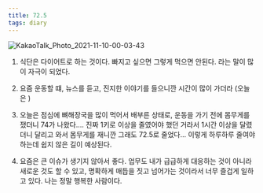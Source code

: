 ```yaml
---
title: 72.5
tags: diary
---
```

![KakaoTalk_Photo_2021-11-10-00-03-43](https://user-images.githubusercontent.com/50545088/140949212-aa17085e-fa2c-4ca8-89bd-4c6ff2b0afbe.jpeg)

1. 식단은 다이어트로 하는 것이다. 빠지고 싶으면 그렇게 먹으면 안된다. 라는 말이 많이 자극이 되었다.

2. 요즘 운동할 떄, 뉴스를 듣고, 진지한 이야기를 들으니깐 시간이 많이 가더라 (오늘은 )

3. 오늘은 점심에 뼈해장국을 많이 먹어서 배부른 상태로, 운동을 가기 전에 몸무게를 쟀더니 74가 나왔다.... 진짜 1키로 이상을 줄였어야 했던 거라서 1시간 이상을 달렸더니 달리고 와서 몸무게를 재니깐 그래도 72.5로 줄었다... 이렇게 하루하루 줄여야 하는데 쉽지 않은 길이 예상된다.

4. 요즘은 큰 이슈가 생기지 않아서 좋다. 업무도 내가 급급하게 대응하는 것이 아니라 새로운 것도 할 수 있고, 명확하게 매듭을 짓고 넘어가는 것이라서 너무 즐겁게 일하고 있다. 나는 정말 행복한 사람이다.